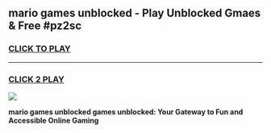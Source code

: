 
## mario games unblocked - Play Unblocked Gmaes & Free #pz2sc
<h3>
<a href="https://news.freeplayer.one?title=mario_games_unblocked&ref=03M">CLICK TO PLAY</a></h3>
<hr>

<h3>
<a href="https://news.freeplayer.one?title=mario_games_unblocked&ref=03M">CLICK 2 PLAY</a>
  
</h3>

<a href="https://news.freeplayer.one?title=mario_games_unblocked&ref=03M"><img src="https://clearcache.store/games.png"></a>


**mario games unblocked games unblocked: Your Gateway to Fun and Accessible Online Gaming**
